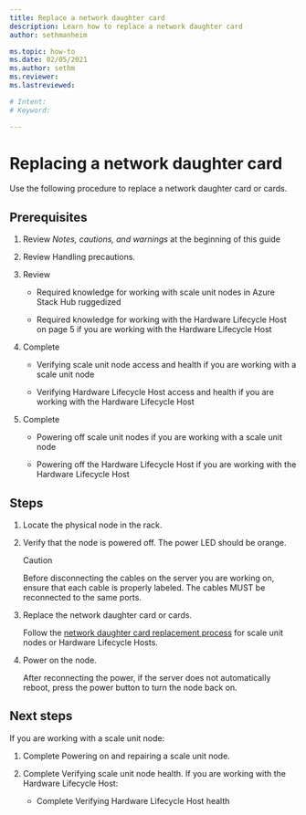 ```yaml
---
title: Replace a network daughter card
description: Learn how to replace a network daughter card
author: sethmanheim

ms.topic: how-to
ms.date: 02/05/2021
ms.author: sethm
ms.reviewer: 
ms.lastreviewed: 

# Intent: 
# Keyword: 

---
```


# Replacing a network daughter card

Use the following procedure to replace a network daughter card or
cards.

## Prerequisites

1.  Review *Notes, cautions, and warnings* at the beginning of this
    guide

2.  Review Handling precautions.

3.  Review

    -   Required knowledge for working with scale unit nodes in Azure Stack Hub ruggedized

    -   Required knowledge for working with the Hardware Lifecycle Host on page 5 if you are working with the Hardware Lifecycle Host

4.  Complete

    -   Verifying scale unit node access and health if you are working with a scale unit node

    -   Verifying Hardware Lifecycle Host access and
        health if you are working with the Hardware Lifecycle Host

5.  Complete

    -   Powering off scale unit nodes if you are working with a scale unit node

    -   Powering off the Hardware Lifecycle
        Host if
        you are working with the Hardware Lifecycle Host


## Steps

1.  Locate the physical node in the rack.

2.  Verify that the node is powered off. The power LED should be orange.

    > [!CAUTION]
    > Before disconnecting the cables on the server you are working on, ensure that each cable is properly labeled. The cables MUST be reconnected to the same ports.
    
3.  Replace the network daughter card or cards.

    Follow the [network daughter card replacement process](https://www.dell.com/support/manuals/us/en/04/poweredge-r640/per640_ism_pub/dell-emc-poweredge-r640-overview?guid=guid-f39be9ba-158c-45e3-b8b1-f07bb750d6d4)
    for scale unit nodes or Hardware Lifecycle Hosts.
    
4.  Power on the node.

    After reconnecting the power, if the server does not automatically
    reboot, press the power button to turn the node back on.
    
## Next steps

If you are working with a scale unit node:

1.  Complete Powering on and repairing a scale unit node.

2.  Complete Verifying scale unit node
    health. If you are
    working with the Hardware Lifecycle Host:

    -   Complete Verifying Hardware Lifecycle Host
        health
    
